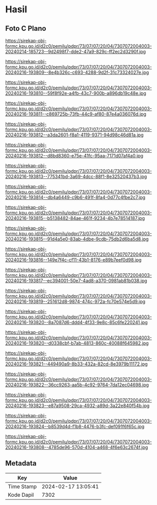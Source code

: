 # Hasil

## Foto C Plano

https://sirekap-obj-formc.kpu.go.id/d2c0/pemilu/pdpr/73/07/07/20/04/7307072004003-20240214-185723--9d2498f7-dde2-47a9-829c-ff2ec2d3290f.jpg

https://sirekap-obj-formc.kpu.go.id/d2c0/pemilu/pdpr/73/07/07/20/04/7307072004003-20240216-193809--8e4b326c-c693-4288-9d2f-31c73324027e.jpg

https://sirekap-obj-formc.kpu.go.id/d2c0/pemilu/pdpr/73/07/07/20/04/7307072004003-20240216-193810--59f8f92e-a4fb-43c7-900b-a896db19c48e.jpg

https://sirekap-obj-formc.kpu.go.id/d2c0/pemilu/pdpr/73/07/07/20/04/7307072004003-20240216-193811--c869725b-73fb-44c9-af80-87e4a036076d.jpg

https://sirekap-obj-formc.kpu.go.id/d2c0/pemilu/pdpr/73/07/07/20/04/7307072004003-20240216-193812--a3da2601-f8a1-4119-9371-94d98c46d81a.jpg

https://sirekap-obj-formc.kpu.go.id/d2c0/pemilu/pdpr/73/07/07/20/04/7307072004003-20240216-193812--d8bd8360-e75e-41fc-95aa-7171d07af4a0.jpg

https://sirekap-obj-formc.kpu.go.id/d2c0/pemilu/pdpr/73/07/07/20/04/7307072004003-20240216-193813--775341bd-3a69-4dcc-88f1-8e32520437b3.jpg

https://sirekap-obj-formc.kpu.go.id/d2c0/pemilu/pdpr/73/07/07/20/04/7307072004003-20240216-193814--db4a6449-c9b6-491f-8fa4-0d77c4fbe2c7.jpg

https://sirekap-obj-formc.kpu.go.id/d2c0/pemilu/pdpr/73/07/07/20/04/7307072004003-20240216-193815--b5138482-84ae-461f-9234-4b7e78514187.jpg

https://sirekap-obj-formc.kpu.go.id/d2c0/pemilu/pdpr/73/07/07/20/04/7307072004003-20240216-193815--91d4a5e0-83ab-4dbe-9cdb-75db2d6ba5d8.jpg

https://sirekap-obj-formc.kpu.go.id/d2c0/pemilu/pdpr/73/07/07/20/04/7307072004003-20240216-193816--149e7f4c-cf11-43b1-8176-e89b7eef0d98.jpg

https://sirekap-obj-formc.kpu.go.id/d2c0/pemilu/pdpr/73/07/07/20/04/7307072004003-20240216-193817--ec394001-50e7-4ad8-a370-0981ab81b038.jpg

https://sirekap-obj-formc.kpu.go.id/d2c0/pemilu/pdpr/73/07/07/20/04/7307072004003-20240216-193819--251612d8-9874-474c-972a-fc70e574e5d9.jpg

https://sirekap-obj-formc.kpu.go.id/d2c0/pemilu/pdpr/73/07/07/20/04/7307072004003-20240216-193820--8a7087d6-ddd4-4f33-9e8c-85c6fe220241.jpg

https://sirekap-obj-formc.kpu.go.id/d2c0/pemilu/pdpr/73/07/07/20/04/7307072004003-20240216-193820--d0338cbf-b7ab-4813-860c-40088f645982.jpg

https://sirekap-obj-formc.kpu.go.id/d2c0/pemilu/pdpr/73/07/07/20/04/7307072004003-20240216-193821--449490a9-8b33-432a-82cd-8e3979b11172.jpg

https://sirekap-obj-formc.kpu.go.id/d2c0/pemilu/pdpr/73/07/07/20/04/7307072004003-20240216-193822--36cc9263-aa5b-4c92-9764-7da12ec04698.jpg

https://sirekap-obj-formc.kpu.go.id/d2c0/pemilu/pdpr/73/07/07/20/04/7307072004003-20240216-193823--e87a9508-29ca-4932-a89d-3a22e840f54b.jpg

https://sirekap-obj-formc.kpu.go.id/d2c0/pemilu/pdpr/73/07/07/20/04/7307072004003-20240216-193824--b8539d4d-f1b8-4476-b3fc-def091f6f65c.jpg

https://sirekap-obj-formc.kpu.go.id/d2c0/pemilu/pdpr/73/07/07/20/04/7307072004003-20240216-193808--4785de96-570d-4104-a468-4f6e63c2674f.jpg


## Metadata

| Key        | Value               |
| ---------- | ------------------- |
| Time Stamp | 2024-02-17 13:05:41 |
| Kode Dapil | 7302                |



